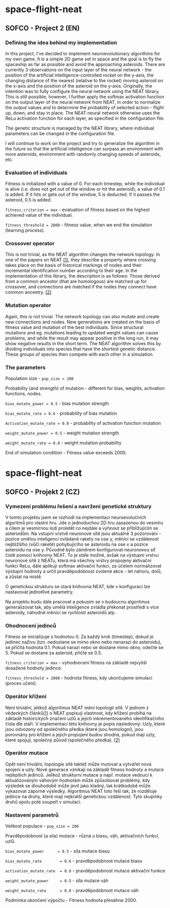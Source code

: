 # space-flight-neat
## SOFCO - Project 2 (EN)

### Defining the idea behind my implementation

In this project, I've decided to implement neuroevolutionary algorithms for my own game. It is a simple 2D game set in space and the goal is to fly the spaceship as far as possible and avoid the approaching asteroids. There are currently 3 observations on the input layer of the neural network - the position of the artificial intelligence-controlled rocket on the y-axis, the changing distance of the nearest (relative to the rocket) moving asteroid on the x-axis and the position of the asteroid on the y-axis. Originally, the intention was to fully configure the neural network using the NEAT library. This is still possible, however, I further apply the softmax activation function on the output layer of the neural network from NEAT, in order to normalize the output values and to determine the probability of selected action - flight up, down, and stay in place. The NEAT neural network otherwise uses the ReLu activation function for each layer, as specified in the configuration file.

The genetic structure is managed by the NEAT library, where individual parameters can be changed in the configuration file.

I will continue to work on the project and try to generalize the algorithm in the future so that the artificial intelligence can surpass an environment with more asteroids, environment with randomly changing speeds of asteroids, etc.

### Evaluation of individuals

Fitness is initialized with a value of 0. For each timestep, while the individual is alive (i.e. does not get out of the window or hit the asteroid), a value of 0.1 is added. If it hits or gets out of the window, 5 is deducted. If it passes the asteroid, 0.5 is added.

`fitness_criterion = max` - evaluation of fitness based on the highest achieved value of the individual.

`fitness_threshold = 2000` - fitness value, when we end the simulation (learning process).


### Crossover operator

This is not trivial, as the NEAT algorithm changes the network topology. In one of the papers on NEAT [(1)](http://nn.cs.utexas.edu/downloads/papers/stanley.cec02.pdf), they describe a property where crossing takes place on the basis of historical markings of nodes and their incremental identification number according to their age. In the implementation of this library, the description is as follows: Those derived from a common ancestor (that are homologous) are matched up for crossover, and connections are matched if the nodes they connect have common ancestry. [(2)](https://neat-python.readthedocs.io/en/latest/neat_overview.html)

### Mutation operator

Again, this is not trivial. The network topology can also mutate and create new connections and nodes. New generations are created on the basis of fitness value and mutation of the best individuals. Since structural mutations and eg. mutations leading to updated weight values can cause problems, and while the result may appear positive in the long run, it may show negative results in the short term. The NEAT algorithm solves this by dividing individuals into species that have the shortest genetic distance. These groups of species then compete with each other in a simulation.

### The parameters

Population size - `pop_size = 200`

Probability (and strength) of mutation - different for bias, weights, activation functions, nodes.

`bias_mutate_power = 0.5` - bias mutation strength

`bias_mutate_rate = 0.6` - probability of bias mutation

`Activation_mutate_rate = 0.0` - probability of activation function mutation

`weight_mutate_power = 0.5` - weight mutation strength

`weight_mutate_rate = 0.8` - weight mutation probability

End of simulation condition - Fitness value exceeds 2000.


# space-flight-neat
## SOFCO - Projekt 2 (CZ)

### Vymezení problému řešení a navržení genetické struktury

V tomto projektu jsem se rozhodl na implementaci neuroevolučních algoritmů pro vlastní hru. Jde o jednoduchou 2D hru zasazenou do vesmíru a cílem je vesmírnou lodí proletět co nejdále a vyhnout se přibližujícím se asteroidům. Na vstupní vrstvě neuronové sítě jsou aktuálně 3 pozorování - pozice umělou inteligencí ovládané rakety na ose y, měnící se vzdálenost nejbližšího (vůči raketě) pohybujícího se asteroidu na ose x a pozice asteroidu na ose y. Původně bylo záměrem konfigurovat neuronovou síť čistě pomocí knihovny NEAT. To je stále možné, avšak na výstupní vrstvu neuronové sítě z NEATu, která má všechny vrstvy propojeny aktivační funkci ReLu, dále aplikuji softmax aktivační funkci, za účelem normalizovat výstupní hodnoty a určit pravděpodobnost zvolené akce - let nahoru, dolů, a zůstat na místě.

O genetickou strukturu se stará knihovna NEAT, kde v konfiguraci lze nastavovat jednotlivé parametry.

Na projektu budu dále pracovat a pokusím se v budoucnu algoritmus generalizovat tak, aby umělá inteligence zvládla překonat prostředí s více asteroidy, náhodně měnící se rychlostí asteroidů atp.

### Ohodnocení jedinců

Fitness se inicializuje s hodnotou 0. Za každý krok (timestep), dokud je jedinec naživu (tzn. nedostane se mimo okno nebo nenarazí do asteroidu), se přičítá hodnota 0.1. Pokud narazí nebo se dostane mimo okno, odečte se 5. Pokud se dostane za asteroid, přičte se 0.5. 

`fitness_criterion = max` - vyhodnocení fitness na základě nejvyšší dosažené hodnoty jedince.

`fitness_threshold = 2000` - hodnota fitness, kdy ukončujeme simulaci (proces učení).

### Operátor křížení

Není triviální, jelikož algoritmus NEAT mění topologii sítě. V jednom z vědeckých článků[(1)](http://nn.cs.utexas.edu/downloads/papers/stanley.cec02.pdf) o NEAT popisují vlastnost, kdy křížení probíhá na základě historických značení uzlů a jejich inkrementovaného identifikačního čísla dle stáří. V implementaci této knihovny je popis následovný: 
Uzly, které jsou odvozeny od společného předka (které jsou homologní), jsou porovnány pro křížení a jejich propojení budou shodná, pokud mají uzly, které spojují, společný původ (společného předka).  [(2)](https://neat-python.readthedocs.io/en/latest/neat_overview.html)

### Operátor mutace

Opět není triviální, topologie sítě taktéž může mutovat a vytvářet nová spojení a uzly. Nové generace vznikají na základě fitness hodnoty a mutace nejlepších jedinců. Jelikož strukturní mutace a např. mutace vedoucí k aktualizovaným váhovým hodnotám může způsobovat problémy, kdy výsledek se dlouhodobě může jevit jako kladný, tak krátkodobě může vykazovat záporné výsledky. Algoritmus NEAT toto řeší tak, že rozděluje jedince na druhy, které mají nejkratší genetickou vzdálenost. Tyto skupinky druhů spolu poté soupeří v simulaci.

### Nastavení parametrů

Velikost populace - `pop_size = 200`

Pravděpodobnost (a síla) mutace - různá u biasu, váh, aktivačních funkcí, uzlů.

`bias_mutate_power      = 0.5` - síla mutace biasu

`bias_mutate_rate        = 0.6` - pravděpodobnost mutace biasu

`activation_mutate_rate  = 0.0` - pravděpodobnost mutace aktivační funkce

`weight_mutate_power     = 0.5` - síla mutace váh

`weight_mutate_rate      = 0.8` - pravděpodobnost mutace váh

Podmínka ukončení výpočtu - Fitness hodnota přesáhne 2000.
